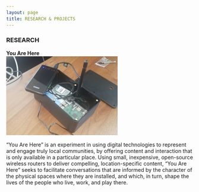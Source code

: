 ```yaml
---
layout: page
title: RESEARCH & PROJECTS
---
```


### RESEARCH
<div>
  <b>You Are Here</b><br/>  
<img src="images/DeviceWeb-300x213.jpg" float="left"/><p>“You Are Here” is an experiment in using digital technologies to represent and engage truly local communities, by offering content and interaction that is only available in a particular place. Using small, inexpensive, open-source wireless routers to deliver compelling, location-specific content, “You Are Here” seeks to facilitate conversations that are informed by the character of the physical spaces where they are installed, and which, in turn, shape the lives of the people who live, work, and play there.</p></div>



